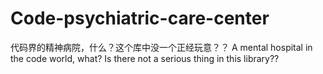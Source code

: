 # Code-psychiatric-care-center
代码界的精神病院，什么？这个库中没一个正经玩意？？                   A mental hospital in the code world, what? Is there not a serious thing in this library??
